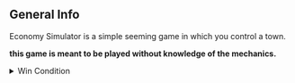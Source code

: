 ## General Info

Economy Simulator is a simple seeming game in which you control a town.

**this game is meant to be played without knowledge of the mechanics.**

<details>
  <summary>Win Condition</summary>
  3000 Rubles in your wallet
</details>
